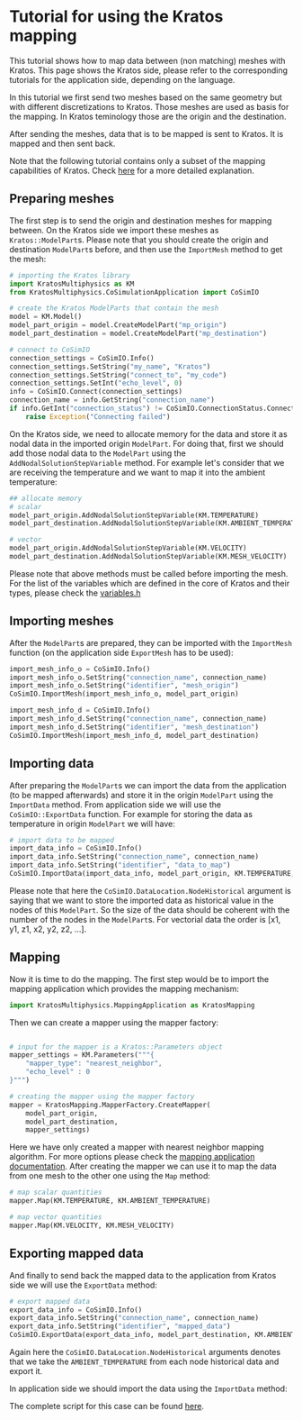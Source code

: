 # Tutorial for using the Kratos mapping

This tutorial shows how to map data between (non matching) meshes with Kratos. This page shows the Kratos side, please refer to the corresponding tutorials for the application side, depending on the language.

In this tutorial we first send two meshes based on the same geometry but with different discretizations to Kratos. Those meshes are used as basis for the mapping. In Kratos teminology those are the origin and the destination.

After sending the meshes, data that is to be mapped is sent to Kratos. It is mapped and then sent back.

Note that the following tutorial contains only a subset of the mapping capabilities of Kratos. Check [here](https://github.com/KratosMultiphysics/Kratos/tree/master/applications/MappingApplication/README.md) for a more detailed explanation.


## Preparing meshes
The first step is to send the origin and destination meshes for mapping between. On the Kratos side we import these meshes as `Kratos::ModelPart`s. Please note that you should create the origin and destination `ModelPart`s before, and then use the `ImportMesh` method to get the mesh:

```py
# importing the Kratos library
import KratosMultiphysics as KM
from KratosMultiphysics.CoSimulationApplication import CoSimIO

# create the Kratos ModelParts that contain the mesh
model = KM.Model()
model_part_origin = model.CreateModelPart("mp_origin")
model_part_destination = model.CreateModelPart("mp_destination")

# connect to CoSimIO
connection_settings = CoSimIO.Info()
connection_settings.SetString("my_name", "Kratos")
connection_settings.SetString("connect_to", "my_code")
connection_settings.SetInt("echo_level", 0)
info = CoSimIO.Connect(connection_settings)
connection_name = info.GetString("connection_name")
if info.GetInt("connection_status") != CoSimIO.ConnectionStatus.Connected:
    raise Exception("Connecting failed")
```

On the Kratos side, we need to allocate memory for the data and store it as nodal data in the imported origin `ModelPart`. For doing that, first we should add those nodal data to the `ModelPart` using the `AddNodalSolutionStepVariable` method. For example let's consider that we are receiving the temperature and we want to map it into the ambient temperature:

```py
## allocate memory
# scalar
model_part_origin.AddNodalSolutionStepVariable(KM.TEMPERATURE)
model_part_destination.AddNodalSolutionStepVariable(KM.AMBIENT_TEMPERATURE)

# vector
model_part_origin.AddNodalSolutionStepVariable(KM.VELOCITY)
model_part_destination.AddNodalSolutionStepVariable(KM.MESH_VELOCITY)
```

Please note that above methods must be called before importing the mesh. For the list of the variables which are defined in the core of Kratos and their types, please check the [variables.h](https://github.com/KratosMultiphysics/Kratos/blob/master/kratos/includes/variables.h)


## Importing meshes
After the `ModelPart`s are prepared, they can be imported with the `ImportMesh` function (on the application side `ExportMesh` has to be used):

```py
import_mesh_info_o = CoSimIO.Info()
import_mesh_info_o.SetString("connection_name", connection_name)
import_mesh_info_o.SetString("identifier", "mesh_origin")
CoSimIO.ImportMesh(import_mesh_info_o, model_part_origin)

import_mesh_info_d = CoSimIO.Info()
import_mesh_info_d.SetString("connection_name", connection_name)
import_mesh_info_d.SetString("identifier", "mesh_destination")
CoSimIO.ImportMesh(import_mesh_info_d, model_part_destination)
```


## Importing data
After preparing the `ModelPart`s we can import the data from the application (to be mapped afterwards) and store it in the origin `ModelPart` using the `ImportData` method. From application side we will use the `CoSimIO::ExportData` function. For example for storing the data as temperature in origin `ModelPart` we will have:

```py
# import data to be mapped
import_data_info = CoSimIO.Info()
import_data_info.SetString("connection_name", connection_name)
import_data_info.SetString("identifier", "data_to_map")
CoSimIO.ImportData(import_data_info, model_part_origin, KM.TEMPERATURE, CoSimIO.DataLocation.NodeHistorical)
```
Please note that here the `CoSimIO.DataLocation.NodeHistorical` argument is saying that we want to store the imported data as historical value in the nodes of this `ModelPart`. So the size of the data should be coherent with the number of the nodes in the `ModelPart`s. For vectorial data the order is [x1, y1, z1, x2, y2, z2, ...].


## Mapping
Now it is time to do the mapping. The first step would be to import the mapping application which provides the mapping mechanism:

```py
import KratosMultiphysics.MappingApplication as KratosMapping
```

Then we can create a mapper using the mapper factory:

```py

# input for the mapper is a Kratos::Parameters object
mapper_settings = KM.Parameters("""{
    "mapper_type": "nearest_neighbor",
    "echo_level" : 0
}""")

# creating the mapper using the mapper factory
mapper = KratosMapping.MapperFactory.CreateMapper(
    model_part_origin,
    model_part_destination,
    mapper_settings)

```
Here we have only created a mapper with nearest neighbor mapping algorithm. For more options please check the [mapping application documentation](https://github.com/KratosMultiphysics/Kratos/blob/master/applications/MappingApplication/README.md). After creating the mapper we can use it to map the data from one mesh to the other one using the `Map` method:

```py
# map scalar quantities
mapper.Map(KM.TEMPERATURE, KM.AMBIENT_TEMPERATURE)

# map vector quantities
mapper.Map(KM.VELOCITY, KM.MESH_VELOCITY)
```

## Exporting mapped data
And finally to send back the mapped data to the application from Kratos side we will use the `ExportData` method:

```py
# export mapped data
export_data_info = CoSimIO.Info()
export_data_info.SetString("connection_name", connection_name)
export_data_info.SetString("identifier", "mapped_data")
CoSimIO.ExportData(export_data_info, model_part_destination, KM.AMBIENT_TEMPERATURE, CoSimIO.DataLocation.NodeHistorical)
```
Again here the `CoSimIO.DataLocation.NodeHistorical` arguments denotes that we take the `AMBIENT_TEMPERATURE` from each node historical data and export it.

In application side we should import the data using the `ImportData` method:

The complete script for this case can be found [here](mapping_with_kratos.py).
